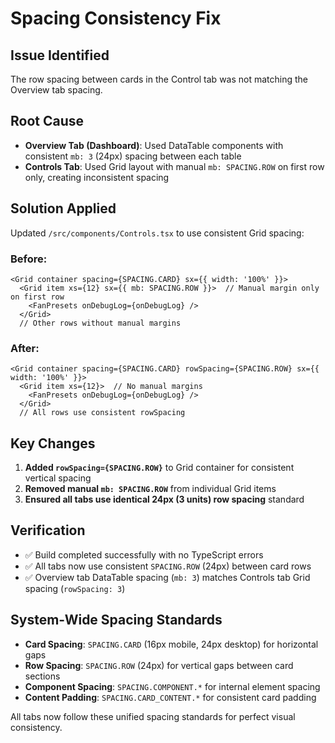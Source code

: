 # Spacing Consistency Fix

## Issue Identified
The row spacing between cards in the Control tab was not matching the Overview tab spacing.

## Root Cause
- **Overview Tab (Dashboard)**: Used DataTable components with consistent `mb: 3` (24px) spacing between each table
- **Controls Tab**: Used Grid layout with manual `mb: SPACING.ROW` on first row only, creating inconsistent spacing

## Solution Applied
Updated `/src/components/Controls.tsx` to use consistent Grid spacing:

### Before:
```tsx
<Grid container spacing={SPACING.CARD} sx={{ width: '100%' }}>
  <Grid item xs={12} sx={{ mb: SPACING.ROW }}>  // Manual margin only on first row
    <FanPresets onDebugLog={onDebugLog} />
  </Grid>
  // Other rows without manual margins
```

### After:
```tsx
<Grid container spacing={SPACING.CARD} rowSpacing={SPACING.ROW} sx={{ width: '100%' }}>
  <Grid item xs={12}>  // No manual margins
    <FanPresets onDebugLog={onDebugLog} />
  </Grid>
  // All rows use consistent rowSpacing
```

## Key Changes
1. **Added `rowSpacing={SPACING.ROW}`** to Grid container for consistent vertical spacing
2. **Removed manual `mb: SPACING.ROW`** from individual Grid items
3. **Ensured all tabs use identical 24px (3 units) row spacing** standard

## Verification
- ✅ Build completed successfully with no TypeScript errors
- ✅ All tabs now use consistent `SPACING.ROW` (24px) between card rows
- ✅ Overview tab DataTable spacing (`mb: 3`) matches Controls tab Grid spacing (`rowSpacing: 3`)

## System-Wide Spacing Standards
- **Card Spacing**: `SPACING.CARD` (16px mobile, 24px desktop) for horizontal gaps
- **Row Spacing**: `SPACING.ROW` (24px) for vertical gaps between card sections
- **Component Spacing**: `SPACING.COMPONENT.*` for internal element spacing
- **Content Padding**: `SPACING.CARD_CONTENT.*` for consistent card padding

All tabs now follow these unified spacing standards for perfect visual consistency.
